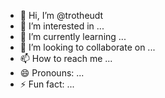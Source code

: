 - 👋 Hi, I’m @trotheudt
- 👀 I’m interested in ...
- 🌱 I’m currently learning ...
- 💞️ I’m looking to collaborate on ...
- 📫 How to reach me ...
- 😄 Pronouns: ...
- ⚡ Fun fact: ...

<!---
trotheudt/trotheudt is a ✨ special ✨ repository because its `README.md` (this file) appears on your GitHub profile.
You can click the Preview link to take a look at your changes.
--->
